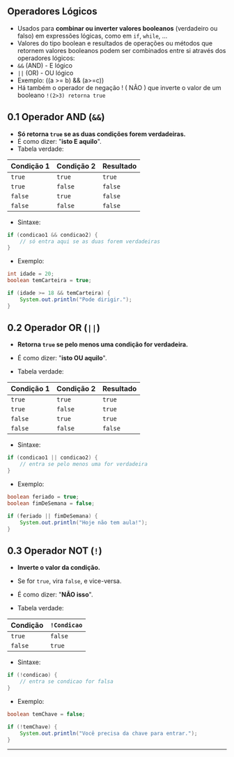 ##  Operadores Lógicos
- Usados para **combinar ou inverter valores booleanos** (verdadeiro ou falso) em expressões lógicas, como em `if`, `while`, ...
- Valores do tipo boolean e resultados de operações ou métodos que retornem valores booleanos podem ser combinados entre si através dos operadores lógicos:
- `&&` (AND) - E lógico
- `||` (OR) - OU lógico
- Exemplo: ((a >= b) && (a>=c))
- Há também o operador de negação ! ( NÃO ) que inverte o valor de um booleano
``!(2>3) retorna true``
## 0.1 Operador AND (`&&`)
-  **Só retorna `true` se as duas condições forem verdadeiras.**
-  É como dizer: "**isto E aquilo**".
- Tabela verdade:

| Condição 1 | Condição 2 | Resultado |
| ---------- | ---------- | --------- |
| `true`     | `true`     | `true`    |
| `true`     | `false`    | `false`   |
| `false`    | `true`     | `false`   |
| `false`    | `false`    | `false`   |

- Sintaxe:

```java
if (condicao1 && condicao2) {
    // só entra aqui se as duas forem verdadeiras
}
```

- Exemplo:

```java
int idade = 20;
boolean temCarteira = true;

if (idade >= 18 && temCarteira) {
    System.out.println("Pode dirigir.");
}
```


## 0.2 Operador OR (`||`)
- **Retorna `true` se pelo menos uma condição for verdadeira.**
- É como dizer: "**isto OU aquilo**".

- Tabela verdade:

| Condição 1 | Condição 2 | Resultado |
| ---------- | ---------- | --------- |
| `true`     | `true`     | `true`    |
| `true`     | `false`    | `true`    |
| `false`    | `true`     | `true`    |
| `false`    | `false`    | `false`   |

- Sintaxe:
```java
if (condicao1 || condicao2) {
    // entra se pelo menos uma for verdadeira
}
```
- Exemplo:

```java
boolean feriado = true;
boolean fimDeSemana = false;

if (feriado || fimDeSemana) {
    System.out.println("Hoje não tem aula!");
}
```


## 0.3 Operador NOT (`!`)
- **Inverte o valor da condição.**
- Se for `true`, vira `false`, e vice-versa.
- É como dizer: "**NÃO isso**".

- Tabela verdade:

| Condição | `!Condicao` |
| -------- | ----------- |
| `true`   | `false`     |
| `false`  | `true`      |

- Sintaxe:

```java
if (!condicao) {
    // entra se condicao for falsa
}
```

- Exemplo:

```java
boolean temChave = false;

if (!temChave) {
    System.out.println("Você precisa da chave para entrar.");
}
```

---

